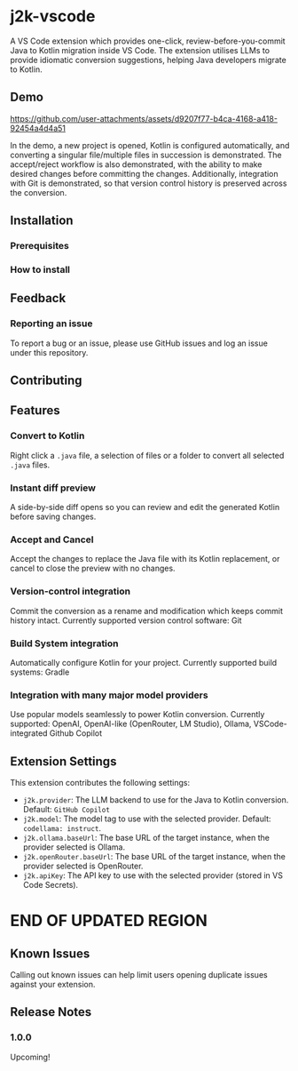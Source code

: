 # j2k-vscode

A VS Code extension which provides one-click, review-before-you-commit Java to Kotlin migration inside VS Code. The extension utilises LLMs to provide idiomatic conversion suggestions, helping Java developers migrate to Kotlin.

## Demo

https://github.com/user-attachments/assets/d9207f77-b4ca-4168-a418-92454a4d4a51

In the demo, a new project is opened, Kotlin is configured automatically, and converting a singular file/multiple files in succession is demonstrated. The accept/reject workflow is also demonstrated, with the ability to make desired changes before committing the changes. Additionally, integration with Git is demonstrated, so that version control history is preserved across the conversion.

## Installation

### Prerequisites

### How to install

## Feedback

### Reporting an issue

To report a bug or an issue, please use GitHub issues and log an issue under this repository. 

## Contributing

## Features

### Convert to Kotlin

Right click a `.java` file, a selection of files or a folder to convert all selected `.java` files.

### Instant diff preview

A side-by-side diff opens so you can review and edit the generated Kotlin before saving changes.

### Accept and Cancel

Accept the changes to replace the Java file with its Kotlin replacement, or cancel to close the preview with no changes.

### Version-control integration

Commit the conversion as a rename and modification which keeps commit history intact. Currently supported version control software: Git

### Build System integration

Automatically configure Kotlin for your project. Currently supported build systems: Gradle

### Integration with many major model providers

Use popular models seamlessly to power Kotlin conversion. Currently supported: OpenAI, OpenAI-like (OpenRouter, LM Studio), Ollama, VSCode-integrated Github Copilot

## Extension Settings

This extension contributes the following settings:

* `j2k.provider`: The LLM backend to use for the Java to Kotlin conversion. Default: `GitHub Copilot`
* `j2k.model`: The model tag to use with the selected provider. Default: `codellama: instruct`.
* `j2k.ollama.baseUrl`: The base URL of the target instance, when the provider selected is Ollama.
* `j2k.openRouter.baseUrl`: The base URL of the target instance, when the provider selected is OpenRouter.
* `j2k.apiKey`: The API key to use with the selected provider (stored in VS Code Secrets).

# END OF UPDATED REGION

## Known Issues

Calling out known issues can help limit users opening duplicate issues against your extension.

## Release Notes

### 1.0.0

Upcoming!
